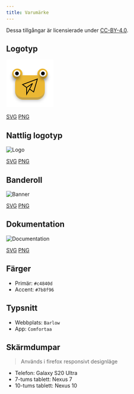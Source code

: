 ```yaml
---
title: Varumärke
---
```


Dessa tillgångar är licensierade under [CC-BY-4.0](https://github.com/LinwoodDev/Butterfly/blob/develop/BRANDING_LICENSE).

## Logotyp

![Logo](/img/logo.svg)

[SVG](/img/logo.svg) [PNG](/img/logo.png)

## Nattlig logotyp

![Logo](/img/nightly.svg)

[SVG](/img/nightly.svg) [PNG](/img/nightly.png)

## Banderoll

![Banner](/img/banner.svg)

[SVG](/img/banner.svg) [PNG](/img/banner.png)

## Dokumentation

![Documentation](/img/docs.svg)

[SVG](/img/docs.svg) [PNG](/img/docs.png)

## Färger

- Primär: `#c4840d`
- Accent: `#7b8f96`

## Typsnitt

- Webbplats: `Barlow`
- App: `Comfortaa`

## Skärmdumpar

> Används i firefox responsivt designläge

- Telefon: Galaxy S20 Ultra
- 7-tums tablett: Nexus 7
- 10-tums tablett: Nexus 10
